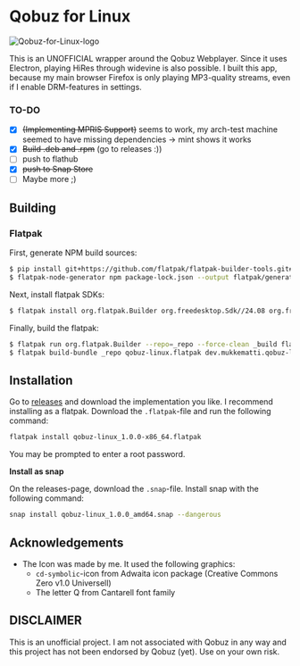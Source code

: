 # Qobuz for Linux
![Qobuz-for-Linux-logo](https://raw.githubusercontent.com/mattipunkt/qobuz-linux/a1c4e8fddd63a4b899955c36aa9c55c75020d73c/build/icons/128x128.png)

This is an UNOFFICIAL wrapper around the Qobuz Webplayer. Since it uses Electron, playing HiRes through widevine is also possible.
I built this app, because my main browser Firefox is only playing MP3-quality streams, even if I enable DRM-features in settings.

### TO-DO
- [X] ~~(Implementing MPRIS Support)~~ seems to work, my arch-test machine seemed to have missing dependencies -> mint shows it works
- [X] ~~Build .deb and .rpm~~ (go to releases :))
- [ ] push to flathub
- [X] ~~push to Snap Store~~
- [ ] Maybe more ;)

## Building

### Flatpak

First, generate NPM build sources:

```bash
$ pip install git+https://github.com/flatpak/flatpak-builder-tools.git#subdirectory=node
$ flatpak-node-generator npm package-lock.json --output flatpak/generated-sources.json
```

Next, install flatpak SDKs:

```bash
$ flatpak install org.flatpak.Builder org.freedesktop.Sdk//24.08 org.freedesktop.Sdk.Extension.node24//24.08 org.freedesktop.Platform//24.08 org.electronjs.Electron2.BaseApp//24.08
```

Finally, build the flatpak:

```bash
$ flatpak run org.flatpak.Builder --repo=_repo --force-clean _build flatpak/dev.mukkematti.qobuz-linux.yml
$ flatpak build-bundle _repo qobuz-linux.flatpak dev.mukkematti.qobuz-linux
```

## Installation
Go to [releases](https://github.com/mattipunkt/qobuz-linux/releases) and download the implementation you like.
I recommend installing as a flatpak. Download the `.flatpak`-file and run the following command:
```bash
flatpak install qobuz-linux_1.0.0-x86_64.flatpak
```
You may be prompted to enter a root password.

**Install as snap**

On the releases-page, download the `.snap`-file. Install snap with the following command:
```bash
snap install qobuz-linux_1.0.0_amd64.snap --dangerous
```



## Acknowledgements
- The Icon was made by me. It used the following graphics:
    - `cd-symbolic`-icon from Adwaita icon package (Creative Commons Zero v1.0 Universell)
    - The letter Q from Cantarell font family


## DISCLAIMER
This is an unofficial project. I am not associated with Qobuz in any way and this project has not been endorsed by Qobuz (yet).
Use on your own risk.
